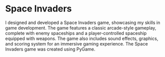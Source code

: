 # Space Invaders

I designed and developed a Space Invaders game, showcasing my skills in game development. The game features a classic arcade-style gameplay, complete with enemy spaceships and a player-controlled spaceship equipped with weapons. The game also includes sound effects, graphics, and scoring system for an immersive gaming experience. The Space Invaders game was created using PyGame.
